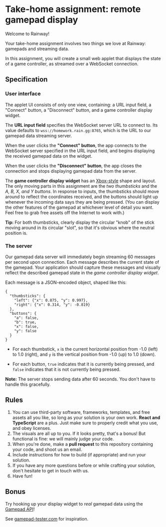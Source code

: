 # Take-home assignment: remote gamepad display

Welcome to Rainway!

Your take-home assignment involves two things we love at Rainway: gamepads and streaming data.

In this assignment, you will create a small web applet that displays the state of a game controller, as streamed over a WebSocket connection.

## Specification

### User interface

The applet UI consists of only one view, containing: a URL input field, a "Connect" button, a "Disconnect" button, and a game controller display widget.

The **URL input field** specifies the WebSocket server URL to connect to. Its value defaults to `wss://homework.rain.gg:8765`, which is the URL to our gamepad data streaming server.

When the user clicks the **"Connect" button**, the app connects to the WebSocket server specified in the URL input field, and begins displaying the received gamepad data on the widget.

When the user clicks the **"Disconnect" button**, the app closes the connection and stops displaying gamepad data from the server.

The **game controller display widget** has an [Xbox-style](https://images-na.ssl-images-amazon.com/images/I/71WX6wVepIL._AC_SL1500_.jpg) shape and layout.
The only moving parts in this assignment are the _two thumbsticks_ and the _A, B, X, and Y buttons_.
In response to inputs, the thumbsticks should move around to reflect the coordinates received, and the buttons should light up whenever the incoming data says they are being pressed.
(You can display the other features of the gamepad at whichever level of detail you want. Feel free to grab free assets off the Internet to work with.)

**Tip:** For both thumbsticks, clearly display the circular "knob" of the stick moving around in its circular "slot", so that it's obvious where the neutral position is.

### The server

Our gamepad data server will immediately begin streaming 60 messages per second upon connection. Each message describes the current state of the gamepad.
Your application should capture these messages and visually reflect the described gamepad state in the _game controller display widget_.

Each message is a JSON-encoded object, shaped like this:

```
{
  "thumbsticks": {
    "left": {"x": 0.875, "y": 0.997},
    "right": {"x": 0.314, "y": -0.819}
  },
  "buttons": {
    "a": false,
    "b": true,
    "x": false,
    "y": false
  }
}
```

* For each thumbstick, `x` is the current horizontal position from -1.0 (left) to 1.0 (right), and `y` is the vertical position from -1.0 (up) to 1.0 (down).

* For each button, `true` indicates that it is currently being pressed, and `false` indicates that it is not currently being pressed.

**Note:** The server stops sending data after 60 seconds. You don't have to handle this gracefully.

## Rules

1. You can use third-party software, frameworks, templates, and free assets all you like, so long as your solution is your own work. **React and TypeScript** are a plus. Just make sure to properly credit what you use, and obey licenses.
2. The visuals are all up to you. If it looks pretty, that's a bonus! But functional is fine: we will mainly judge your code.
3. When you're done, make a **pull request** to this repository containing your code, and shoot us an email.
4. Include instructions for how to build (if appropriate) and run your solution.
5. If you have any more questions before or while crafting your solution, don't hesitate to get in touch with us.
6. Have fun!

## Bonus

Try hooking up your display widget to _real_ gamepad data using the [Gamepad API](https://developer.mozilla.org/en-US/docs/Web/API/Gamepad_API/Using_the_Gamepad_API)!

See [gamepad-tester.com](https://gamepad-tester.com/) for inspiration.
